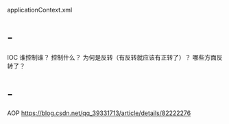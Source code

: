 applicationContext.xml
# -
IOC
谁控制谁？
控制什么？
为何是反转（有反转就应该有正转了）？
哪些方面反转了？
# -
AOP
https://blog.csdn.net/qq_39331713/article/details/82222276
